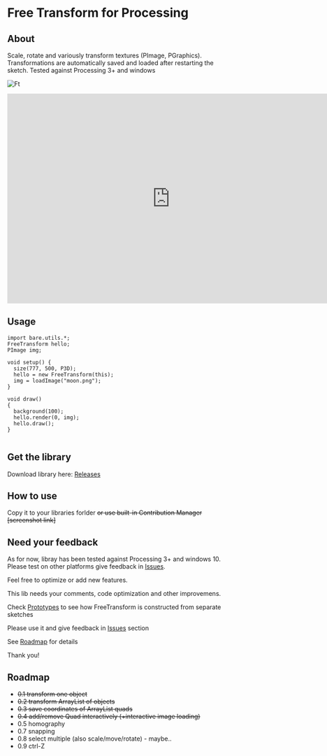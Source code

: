 # Free Transform for Processing

## About

Scale, rotate and variously transform textures (PImage, PGraphics). Transformations are automatically saved and loaded after restarting the sketch. Tested against Processing 3+ and windows

![Ft](http://i.imgur.com/FxJHjKs.png)

<iframe src="https://vid.me/e/5Psa?stats=1&amp;tools=1" width="744" height="480" frameborder="0" allowfullscreen webkitallowfullscreen mozallowfullscreen scrolling="no"></iframe>

## Usage

```
import bare.utils.*;
FreeTransform hello;
PImage img;

void setup() {
  size(777, 500, P3D);
  hello = new FreeTransform(this);
  img = loadImage("moon.png");
}

void draw() 
{
  background(100);
  hello.render(0, img);
  hello.draw();
}


```

## Get the library 

Download library here: [Releases](https://github.com/barelief/freeTransform-processing/releases)

## How to use

Copy it to your libraries forlder 
~~or use built-in Contribution Manager [screenshot link]~~

## Need your feedback

As for now, libray has been tested against Processing 3+ and windows 10. Please test on other platforms give feedback in [Issues](https://github.com/barelief/freeTransform-processing/issues). 

Feel free to optimize or add new features. 

This lib needs your comments, code optimization and other improvemens. 

Check [Prototypes](https://github.com/barelief/freeTransform-processing/tree/master/prototypes) to see how FreeTransform is constructed from separate sketches 

Please use it and give feedback in [Issues](https://github.com/barelief/freeTransform-processing/issues) section

See [Roadmap](https://github.com/barelief/freeTransform-processing/tree/master#roadmap) for details

Thank you!

## Roadmap
* ~~0.1 transform one object~~
* ~~0.2 transform ArrayList of objects~~
* ~~0.3 save coordinates of ArrayList quads~~
* ~~0.4 add/remove Quad interactively (+interactive image loading)~~
* 0.5 homography
* 0.7 snapping
* 0.8 select multiple (also scale/move/rotate) - maybe..
* 0.9 ctrl-Z
